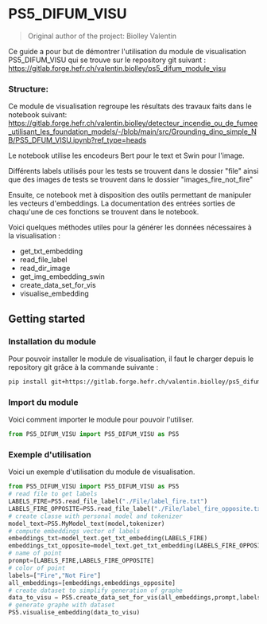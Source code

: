 # PS5_DIFUM_VISU

> Original author of the project: Biolley Valentin

Ce guide a pour but de démontrer l'utilisation du module de visualisation PS5_DIFUM_VISU qui se trouve sur le repository git suivant : https://gitlab.forge.hefr.ch/valentin.biolley/ps5_difum_module_visu


### Structure:
Ce module de visualisation regroupe les résultats des travaux faits dans le notebook suivant: https://gitlab.forge.hefr.ch/valentin.biolley/detecteur_incendie_ou_de_fumee_utilisant_les_foundation_models/-/blob/main/src/Grounding_dino_simple_NB/PS5_DFUM_VISU.ipynb?ref_type=heads 
 
Le notebook utilise les encodeurs Bert pour le text et Swin pour l'image. 

Différents labels utilisés pour les tests se trouvent dans le dossier "file"
ainsi que des images de tests se trouvent dans le dossier "images_fire_not_fire"

Ensuite, ce notebook met à disposition des outils permettant de manipuler les vecteurs d'embeddings. La documentation des entrées sorties de chaqu'une de ces fonctions se trouvent dans le notebook.

Voici quelques méthodes utiles pour la générer les données nécessaires à la visualisation :

- get_txt_embedding
- read_file_label
- read_dir_image
- get_img_embedding_swin
- create_data_set_for_vis
- visualise_embedding

## Getting started
### Installation du module
Pour pouvoir installer le module de visualisation, il faut le charger depuis le repository git grâce à la commande suivante :
```bash
pip install git+https://gitlab.forge.hefr.ch/valentin.biolley/ps5_difum_module_visu
```
### Import du module
Voici comment importer le module pour pouvoir l'utiliser.
```python
from PS5_DIFUM_VISU import PS5_DIFUM_VISU as PS5
```

### Exemple d'utilisation
Voici un exemple d'utilisation du module de visualisation.
```python
from PS5_DIFUM_VISU import PS5_DIFUM_VISU as PS5
# read file to get labels
LABELS_FIRE=PS5.read_file_label("./File/label_fire.txt")
LABELS_FIRE_OPPOSITE=PS5.read_file_label("./File/label_fire_opposite.txt")
# create classe with personal model and tokenizer
model_text=PS5.MyModel_text(model,tokenizer)
# compute embeddings vector of labels
embeddings_txt=model_text.get_txt_embedding(LABELS_FIRE)
embeddings_txt_opposite=model_text.get_txt_embedding(LABELS_FIRE_OPPOSITE)
# name of point
prompt=[LABELS_FIRE,LABELS_FIRE_OPPOSITE]
# color of point
labels=["Fire","Not Fire"]
all_embeddings=[embeddings,embeddings_opposite]
# create dataset to simplify generation of graphe
data_to_visu = PS5.create_data_set_for_vis(all_embeddings,prompt,labels)
# generate graphe with dataset
PS5.visualise_embedding(data_to_visu)
```